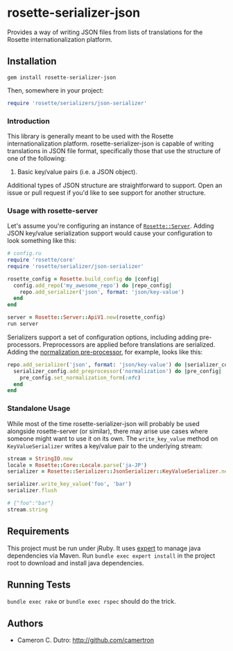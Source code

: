 rosette-serializer-json
====================

Provides a way of writing JSON files from lists of translations for the Rosette internationalization platform.

## Installation

`gem install rosette-serializer-json`

Then, somewhere in your project:

```ruby
require 'rosette/serializers/json-serializer'
```

### Introduction

This library is generally meant to be used with the Rosette internationalization platform. rosette-serializer-json is capable of writing translations in JSON file format, specifically those that use the structure of one of the following:

1. Basic key/value pairs (i.e. a JSON object).

Additional types of JSON structure are straightforward to support. Open an issue or pull request if you'd like to see support for another structure.

### Usage with rosette-server

Let's assume you're configuring an instance of [`Rosette::Server`](https://github.com/rosette-proj/rosette-server). Adding JSON key/value serialization support would cause your configuration to look something like this:

```ruby
# config.ru
require 'rosette/core'
require 'rosette/serializer/json-serializer'

rosette_config = Rosette.build_config do |config|
  config.add_repo('my_awesome_repo') do |repo_config|
    repo.add_serializer('json', format: 'json/key-value')
  end
end

server = Rosette::Server::ApiV1.new(rosette_config)
run server
```

Serializers support a set of configuration options, including adding pre-processors. Preprocessors are applied before translations are serialized. Adding the [normalization pre-processor](https://github.com/rosette-proj/rosette-preprocessor-normalization), for example, looks like this:

```ruby
repo.add_serializer('json', format: 'json/key-value') do |serializer_config|
  serializer_config.add_preprocessor('normalization') do |pre_config|
    pre_config.set_normalization_form(:nfc)
  end
end
```

### Standalone Usage

While most of the time rosette-serializer-json will probably be used alongside rosette-server (or similar), there may arise use cases where someone might want to use it on its own. The `write_key_value` method on `KeyValueSerializer` writes a key/value pair to the underlying stream:

```ruby
stream = StringIO.new
locale = Rosette::Core::Locale.parse('ja-JP')
serializer = Rosette::Serializer::JsonSerializer::KeyValueSerializer.new(stream, locale)

serializer.write_key_value('foo', 'bar')
serializer.flush

# {"foo":"bar"}
stream.string
```

## Requirements

This project must be run under jRuby. It uses [expert](https://github.com/camertron/expert) to manage java dependencies via Maven. Run `bundle exec expert install` in the project root to download and install java dependencies.

## Running Tests

`bundle exec rake` or `bundle exec rspec` should do the trick.

## Authors

* Cameron C. Dutro: http://github.com/camertron
